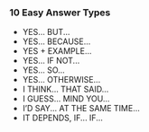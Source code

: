 ### 10 Easy Answer Types
- YES... BUT...
- YES... BECAUSE...
- YES + EXAMPLE...
- YES... IF NOT...
- YES... SO...
- YES... OTHERWISE...
- I THINK... THAT SAID...
- I GUESS... MIND YOU...
- I’D SAY... AT THE SAME TIME... 
- IT DEPENDS, IF... IF...